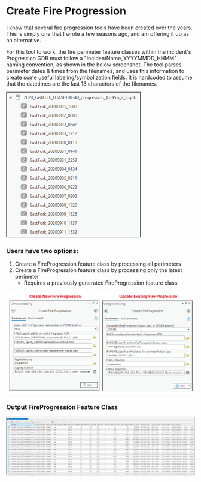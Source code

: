 # Create Fire Progression

I know that several fire progression tools have been created over the years. This is simply one that I wrote a few seasons ago, and am offering it up as an alternative.


For this tool to work, the fire perimeter feature classes within the incident's Progression GDB must follow a "IncidentName_YYYYMMDD_HHMM" naming convention, as shown in the below screenshot. The tool parses perimeter dates & times from the filenames, and uses this information to create some useful labeling/symbolization fields. It is hardcoded to assume that the datetimes are the last 13 characters of the filenames.


![screenshot_CreateFireProgression_1.png](/docs/screenshot_CreateFireProgression_1.png?raw=true)


### Users have two options:
1. Create a FireProgression feature class by processing all perimeters
2. Create a FireProgression feature class by processing only the latest perimeter
    - Requires a previously generated FireProgression feature class

![screenshot_CreateFireProgression_2.png](/docs/screenshot_CreateFireProgression_2.png?raw=true)


### Output FireProgression Feature Class

![screenshot_CreateFireProgression_3.png](/docs/screenshot_CreateFireProgression_3.png?raw=true)
